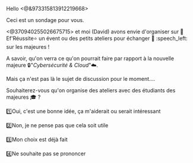 Hello <@&973315813912219668>

Ceci est un sondage pour vous.

<@370940255026675715> et moi (David) avons envie d'organiser sur 📖Ef'Réussite⭐ un évent ou des petits ateliers pour échanger :speech_balloon: :speech_left: sur les majeures !

A savoir, qu'on verra ce qu'on pourrait faire par rapport à la nouvelle majeure 🔒"*Cybersécurité & Cloud*"☁️.

Mais ça n'est pas là le sujet de discussion pour le moment....


Souhaiterez-vous qu'on organise des ateliers avec des étudiants des majeures :mortar_board: ?


1️⃣Oui, c'est une bonne idée, ça m'aiderait ou serait intéressant

2️⃣Non, je ne pense pas que cela soit utile

3️⃣Mon choix est déjà fait

4️⃣Ne souhaite pas se prononcer
